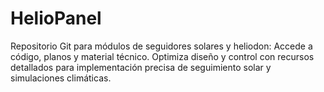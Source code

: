 # HelioPanel
Repositorio Git para módulos de seguidores solares y heliodon: Accede a código, planos y material técnico. Optimiza diseño y control con recursos detallados para implementación precisa de seguimiento solar y simulaciones climáticas.

